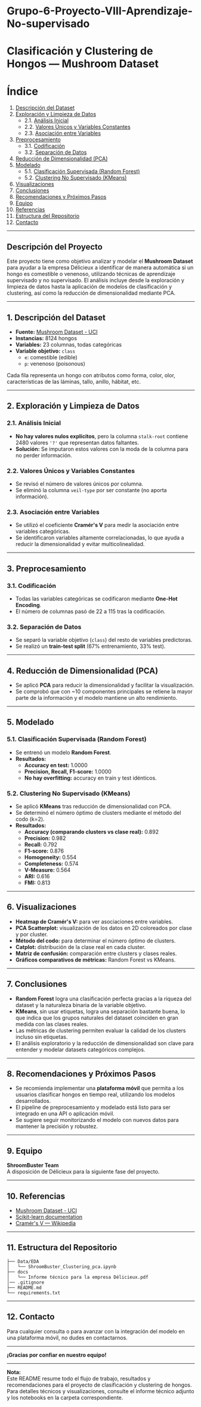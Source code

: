 # Grupo-6-Proyecto-VIII-Aprendizaje-No-supervisado

# Clasificación y Clustering de Hongos — Mushroom Dataset

# Índice

1. [Descripción del Dataset](#-descripción-del-dataset)
2. [Exploración y Limpieza de Datos](#-exploración-y-limpieza-de-datos)
    - 2.1. [Análisis Inicial](#-análisis-inicial)
    - 2.2. [Valores Únicos y Variables Constantes](#-valores-únicos-y-variables-constantes)
    - 2.3. [Asociación entre Variables](#-asociación-entre-variables)
3. [Preprocesamiento](#-preprocesamiento)
    - 3.1. [Codificación](#-codificación)
    - 3.2. [Separación de Datos](#-separación-de-datos)
4. [Reducción de Dimensionalidad (PCA)](#-reducción-de-dimensionalidad-pca)
5. [Modelado](#-modelado)
    - 5.1. [Clasificación Supervisada (Random Forest)](#-clasificación-supervisada-random-forest)
    - 5.2. [Clustering No Supervisado (KMeans)](#-clustering-no-supervisado-kmeans)
6. [Visualizaciones](#-visualizaciones)
7. [Conclusiones](#-conclusiones)
8. [Recomendaciones y Próximos Pasos](#-recomendaciones-y-próximos-pasos)
9. [Equipo](#-equipo)
10. [Referencias](#-referencias)
11. [Estructura del Repositorio](#-estructura-del-repositorio)
12. [Contacto](#-contacto)

---


## Descripción del Proyecto

Este proyecto tiene como objetivo analizar y modelar el **Mushroom Dataset** para ayudar a la empresa Délicieux a identificar de manera automática si un hongo es comestible o venenoso, utilizando técnicas de aprendizaje supervisado y no supervisado. El análisis incluye desde la exploración y limpieza de datos hasta la aplicación de modelos de clasificación y clustering, así como la reducción de dimensionalidad mediante PCA.

---

## 1. Descripción del Dataset

- **Fuente:** [Mushroom Dataset - UCI](https://archive.ics.uci.edu/ml/datasets/Mushroom)
- **Instancias:** 8124 hongos
- **Variables:** 23 columnas, todas categóricas
- **Variable objetivo:** `class`  
  - `e`: comestible (edible)
  - `p`: venenoso (poisonous)

Cada fila representa un hongo con atributos como forma, color, olor, características de las láminas, tallo, anillo, hábitat, etc.

---

## 2. Exploración y Limpieza de Datos

### 2.1. Análisis Inicial

- **No hay valores nulos explícitos**, pero la columna `stalk-root` contiene 2480 valores `'?'` que representan datos faltantes.
- **Solución:** Se imputaron estos valores con la moda de la columna para no perder información.

### 2.2. Valores Únicos y Variables Constantes

- Se revisó el número de valores únicos por columna.
- Se eliminó la columna `veil-type` por ser constante (no aporta información).

### 2.3. Asociación entre Variables

- Se utilizó el coeficiente **Cramér's V** para medir la asociación entre variables categóricas.
- Se identificaron variables altamente correlacionadas, lo que ayuda a reducir la dimensionalidad y evitar multicolinealidad.

---

## 3. Preprocesamiento

### 3.1. Codificación

- Todas las variables categóricas se codificaron mediante **One-Hot Encoding**.
- El número de columnas pasó de 22 a 115 tras la codificación.

### 3.2. Separación de Datos

- Se separó la variable objetivo (`class`) del resto de variables predictoras.
- Se realizó un **train-test split** (67% entrenamiento, 33% test).

---

## 4. Reducción de Dimensionalidad (PCA)

- Se aplicó **PCA** para reducir la dimensionalidad y facilitar la visualización.
- Se comprobó que con ~10 componentes principales se retiene la mayor parte de la información y el modelo mantiene un alto rendimiento.

---

## 5. Modelado

### 5.1. Clasificación Supervisada (Random Forest)

- Se entrenó un modelo **Random Forest**.
- **Resultados:**
  - **Accuracy en test:** 1.0000
  - **Precision, Recall, F1-score:** 1.0000
  - **No hay overfitting:** accuracy en train y test idénticos.

### 5.2. Clustering No Supervisado (KMeans)

- Se aplicó **KMeans** tras reducción de dimensionalidad con PCA.
- Se determinó el número óptimo de clusters mediante el método del codo (k=2).
- **Resultados:**
  - **Accuracy (comparando clusters vs clase real):** 0.892
  - **Precision:** 0.982
  - **Recall:** 0.792
  - **F1-score:** 0.876
  - **Homogeneity:** 0.554
  - **Completeness:** 0.574
  - **V-Measure:** 0.564
  - **ARI:** 0.616
  - **FMI:** 0.813

---

## 6. Visualizaciones

- **Heatmap de Cramér's V:** para ver asociaciones entre variables.
- **PCA Scatterplot:** visualización de los datos en 2D coloreados por clase y por cluster.
- **Método del codo:** para determinar el número óptimo de clusters.
- **Catplot:** distribución de la clase real en cada cluster.
- **Matriz de confusión:** comparación entre clusters y clases reales.
- **Gráficos comparativos de métricas:** Random Forest vs KMeans.

---

## 7. Conclusiones

- **Random Forest** logra una clasificación perfecta gracias a la riqueza del dataset y la naturaleza binaria de la variable objetivo.
- **KMeans**, sin usar etiquetas, logra una separación bastante buena, lo que indica que los grupos naturales del dataset coinciden en gran medida con las clases reales.
- Las métricas de clustering permiten evaluar la calidad de los clusters incluso sin etiquetas.
- El análisis exploratorio y la reducción de dimensionalidad son clave para entender y modelar datasets categóricos complejos.

---

## 8. Recomendaciones y Próximos Pasos

- Se recomienda implementar una **plataforma móvil** que permita a los usuarios clasificar hongos en tiempo real, utilizando los modelos desarrollados.
- El pipeline de preprocesamiento y modelado está listo para ser integrado en una API o aplicación móvil.
- Se sugiere seguir monitorizando el modelo con nuevos datos para mantener la precisión y robustez.

---

## 9. Equipo

**ShroomBuster Team**  
A disposición de Délicieux para la siguiente fase del proyecto.

---

## 10. Referencias

- [Mushroom Dataset - UCI](https://archive.ics.uci.edu/ml/datasets/Mushroom)
- [Scikit-learn documentation](https://scikit-learn.org/)
- [Cramér's V — Wikipedia](https://en.wikipedia.org/wiki/Cram%C3%A9r%27s_V)

---

## 11. Estructura del Repositorio

```
├── Data/EDA
│   └── ShroomBuster_Clustering_pca.ipynb
├── docs
│   └── Informe técnico para la empresa Délicieux.pdf
│── .gitignore
├── README.md
└── requirements.txt
```

---

## 12. Contacto

Para cualquier consulta o para avanzar con la integración del modelo en una plataforma móvil, no dudes en contactarnos.

---

**¡Gracias por confiar en nuestro equipo!**

---

**Nota:**  
Este README resume todo el flujo de trabajo, resultados y recomendaciones para el proyecto de clasificación y clustering de hongos. Para detalles técnicos y visualizaciones, consulte el informe técnico adjunto y los notebooks en la carpeta correspondiente.

